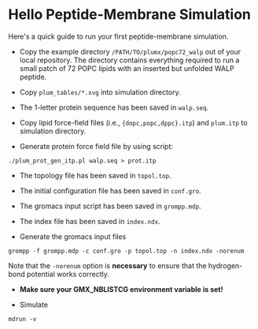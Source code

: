 # Hello Peptide-Membrane Simulation #

Here's a quick guide to run your first peptide-membrane simulation.

  * Copy the example directory `/PATH/TO/plumx/popc72_walp` out of your local repository.  The directory contains everything required to run a small patch of 72 POPC lipids with an inserted but unfolded WALP peptide.


  * Copy `plum_tables/*.xvg` into simulation directory.

  * The 1-letter protein sequence has been saved in `walp.seq`.

  * Copy lipid force-field files (i.e., `{dopc,popc,dppc}.itp`) and `plum.itp` to simulation directory.

  * Generate protein force field file by using script:
```
./plum_prot_gen_itp.pl walp.seq > prot.itp
```

  * The topology file has been saved in `topol.top`.

  * The initial configuration file has been saved in `conf.gro`.

  * The gromacs input script has been saved in `grompp.mdp`.

  * The index file has been saved in `index.ndx`.

  * Generate the gromacs input files
```
grompp -f grompp.mdp -c conf.gro -p topol.top -n index.ndx -norenum
```
Note that the `-norenum` option is **necessary** to ensure that the hydrogen-bond potential works correctly.

  * **Make sure your GMX\_NBLISTCG environment variable is set!**

  * Simulate
```
mdrun -v
```